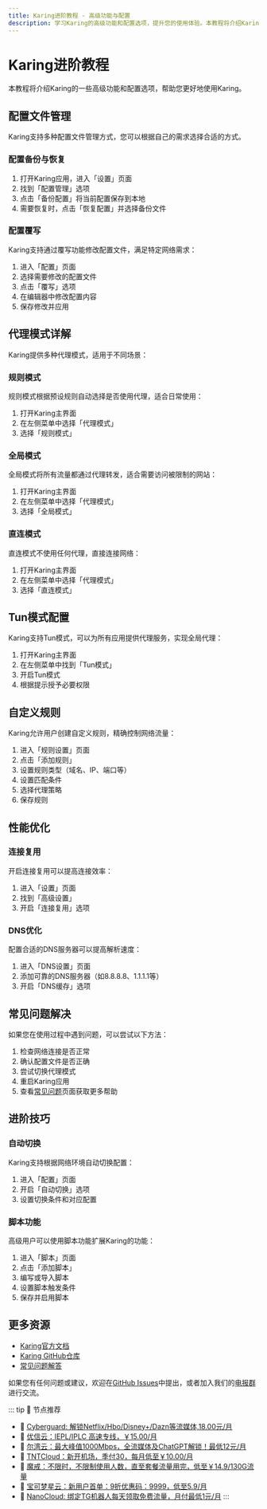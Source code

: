 ```yaml
---
title: Karing进阶教程 - 高级功能与配置
description: 学习Karing的高级功能和配置选项，提升您的使用体验。本教程将介绍Karing的一些高级功能和配置选项，帮助您更好地使用Karing。Karing支持多种配置文件管理方式，您可以根据自己的需求选择合适的方式。
---
```


# Karing进阶教程

本教程将介绍Karing的一些高级功能和配置选项，帮助您更好地使用Karing。

## 配置文件管理

Karing支持多种配置文件管理方式，您可以根据自己的需求选择合适的方式。

### 配置备份与恢复

1. 打开Karing应用，进入「设置」页面
2. 找到「配置管理」选项
3. 点击「备份配置」将当前配置保存到本地
4. 需要恢复时，点击「恢复配置」并选择备份文件

### 配置覆写

Karing支持通过覆写功能修改配置文件，满足特定网络需求：

1. 进入「配置」页面
2. 选择需要修改的配置文件
3. 点击「覆写」选项
4. 在编辑器中修改配置内容
5. 保存修改并应用

## 代理模式详解

Karing提供多种代理模式，适用于不同场景：

### 规则模式

规则模式根据预设规则自动选择是否使用代理，适合日常使用：

1. 打开Karing主界面
2. 在左侧菜单中选择「代理模式」
3. 选择「规则模式」

### 全局模式

全局模式将所有流量都通过代理转发，适合需要访问被限制的网站：

1. 打开Karing主界面
2. 在左侧菜单中选择「代理模式」
3. 选择「全局模式」

### 直连模式

直连模式不使用任何代理，直接连接网络：

1. 打开Karing主界面
2. 在左侧菜单中选择「代理模式」
3. 选择「直连模式」

## Tun模式配置

Karing支持Tun模式，可以为所有应用提供代理服务，实现全局代理：

1. 打开Karing主界面
2. 在左侧菜单中找到「Tun模式」
3. 开启Tun模式
4. 根据提示授予必要权限

## 自定义规则

Karing允许用户创建自定义规则，精确控制网络流量：

1. 进入「规则设置」页面
2. 点击「添加规则」
3. 设置规则类型（域名、IP、端口等）
4. 设置匹配条件
5. 选择代理策略
6. 保存规则

## 性能优化

### 连接复用

开启连接复用可以提高连接效率：

1. 进入「设置」页面
2. 找到「高级设置」
3. 开启「连接复用」选项

### DNS优化

配置合适的DNS服务器可以提高解析速度：

1. 进入「DNS设置」页面
2. 添加可靠的DNS服务器（如8.8.8.8、1.1.1.1等）
3. 开启「DNS缓存」选项

## 常见问题解决

如果您在使用过程中遇到问题，可以尝试以下方法：

1. 检查网络连接是否正常
2. 确认配置文件是否正确
3. 尝试切换代理模式
4. 重启Karing应用
5. 查看[常见问题](/faq.md)页面获取更多帮助

## 进阶技巧

### 自动切换

Karing支持根据网络环境自动切换配置：

1. 进入「配置」页面
2. 开启「自动切换」选项
3. 设置切换条件和对应配置

### 脚本功能

高级用户可以使用脚本功能扩展Karing的功能：

1. 进入「脚本」页面
2. 点击「添加脚本」
3. 编写或导入脚本
4. 设置脚本触发条件
5. 保存并启用脚本

## 更多资源

- [Karing官方文档](https://karings.org)
- [Karing GitHub仓库](https://github.com/KaringX/karing)
- [常见问题解答](/faq.md)

如果您有任何问题或建议，欢迎在[GitHub Issues](https://github.com/KaringX/karing/issues)中提出，或者加入我们的[电报群](https://t.me/KaringApp)进行交流。

::: tip 🎉 节点推荐
- 🚀 [Cyberguard: 解锁Netflix/Hbo/Disney+/Dazn等流媒体,18.00元/月](https://www.cyberguard.best/#/register?code=XsreC0T5)
- 🚀 [优信云：IEPL/IPLC 高速专线，￥15.00/月](https://www.优信云.com/#/register?code=JRtE5uIV)<br>
- 🚀 [尔湾云：最大峰值1000Mbps，全流媒体及ChatGPT解锁！最低12元/月](https://erwan6.net/auth/register?code=BoObCd)<br>
- 🚀 [TNTCloud：新开机场，季付30，每月低至￥10.00/月](https://haibing822.tntvipaff.cc/#/register?code=GtjJVgml)<br>
- 🚀 [魔戒：不限时，不限制使用人数，直至套餐流量用完，低至￥14.9/130G流量](https://mojie.app/#/register?code=sSdtPtLo)<br>
- 🚀 [宝可梦星云：新用户首单：9折优惠码：9999，低至5.9/月 ](https://a.suola.link/pokemon)
- 🚀 [NanoCloud: 绑定TG机器人每天领取免费流量，月付最低1元/月](https://edu.uodoo.bid/auth/register?code=JMiOQDHf)
:::